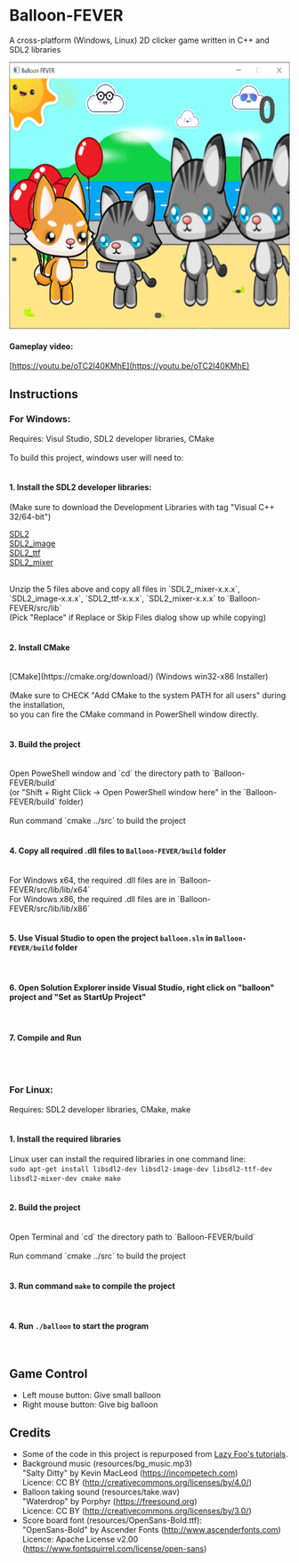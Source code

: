 # Balloon-FEVER
A cross-platform (Windows, Linux) 2D clicker game written in C++ and SDL2 libraries

<img src="resources/preview.PNG" width="600px" height="479px"></img>

#### Gameplay video:
[https://youtu.be/oTC2I40KMhE](https://youtu.be/oTC2I40KMhE)

## Instructions

### For Windows:
Requires: Visul Studio, SDL2 developer libraries, CMake</br>
</br>
To build this project, windows user will need to: </br>
</br>

#### 1. Install the SDL2 developer libraries:
(Make sure to download the Development Libraries with tag "Visual C++ 32/64-bit")<br>

[SDL2](https://www.libsdl.org/download-2.0.php)<br/> 
[SDL2_image](https://www.libsdl.org/projects/SDL_image/)<br/>
[SDL2_ttf](https://www.libsdl.org/projects/SDL_ttf/)<br/>
[SDL2_mixer](https://www.libsdl.org/projects/SDL_mixer/)<br/>

</br>
Unzip the 5 files above and copy all files in `SDL2_mixer-x.x.x`, `SDL2_image-x.x.x`, `SDL2_ttf-x.x.x`, `SDL2_mixer-x.x.x` to
`Balloon-FEVER/src/lib`</br>
(Pick "Replace" if Replace or Skip Files dialog show up while copying)</br>
</br>

#### 2. Install CMake
</br>
[CMake](https://cmake.org/download/) (Windows win32-x86 Installer)<br/>
</br>
(Make sure to CHECK "Add CMake to the system PATH for all users" during the installation, </br>
so you can fire the CMake command in PowerShell window directly.</br>
</br>

#### 3. Build the project
</br>
Open PoweShell window and `cd` the directory path to `Balloon-FEVER/build`</br>
(or "Shift + Right Click -> Open PowerShell window here" in the `Balloon-FEVER/build` folder)</br>
</br>
Run command `cmake ../src` to build the project</br>
</br>

#### 4. Copy all required .dll files to `Balloon-FEVER/build` folder</br>
</br>
For Windows x64, the required .dll files are in `Balloon-FEVER/src/lib/lib/x64`</br>
For Windows x86, the required .dll files are in `Balloon-FEVER/src/lib/lib/x86`</br>
</br>

#### 5. Use Visual Studio to open the project `balloon.sln` in `Balloon-FEVER/build` folder</br>
</br>

#### 6. Open Solution Explorer inside Visual Studio, right click on "balloon" project and "Set as StartUp Project"</br>
</br>

#### 7. Compile and Run</br>
</br>
</br>

### For Linux:
Requires: SDL2 developer libraries, CMake, make</br>
</br>

#### 1. Install the required libraries</br>
Linux user can install the required libraries in one command line:</br>
`sudo apt-get install libsdl2-dev libsdl2-image-dev libsdl2-ttf-dev libsdl2-mixer-dev cmake make`<br/>
</br>

#### 2. Build the project
</br>
Open Terminal and `cd` the directory path to `Balloon-FEVER/build`</br>
</br>
Run command `cmake ../src` to build the project</br>
</br>

#### 3. Run command `make` to compile the project</br>
</br>

#### 4. Run `./balloon` to start the program</br>
</br>

## Game Control
- Left mouse button: Give small balloon
- Right mouse button: Give big balloon

## Credits
 - Some of the code in this project is repurposed from [Lazy Foo's tutorials](http://lazyfoo.net/tutorials/SDL/index.php).
 - Background music (resources/bg_music.mp3)
<br>"Salty Ditty" by Kevin MacLeod (https://incompetech.com)
<br>Licence: CC BY (http://creativecommons.org/licenses/by/4.0/)
 - Balloon taking sound (resources/take.wav)
 <br>"Waterdrop" by Porphyr (https://freesound.org)
 <br>Licence: CC BY (http://creativecommons.org/licenses/by/3.0/)
 - Score board font (resources/OpenSans-Bold.ttf): 
<br>"OpenSans-Bold" by Ascender Fonts (http://www.ascenderfonts.com) 
<br>Licence: Apache License v2.00 (https://www.fontsquirrel.com/license/open-sans)
